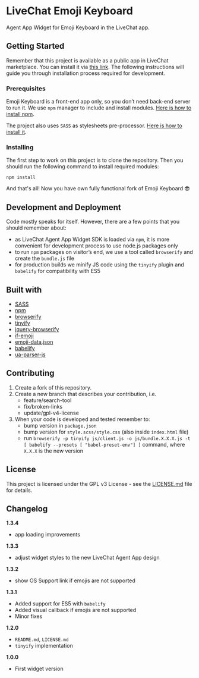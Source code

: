 # LiveChat Emoji Keyboard

Agent App Widget for Emoji Keyboard in the LiveChat app.

## Getting Started

Remember that this project is available as a public app in LiveChat marketplace. You can install it via [this link](https://my.livechatinc.com/settings/apps?install=NxBGpEfqXnnBFKeF). The following instructions will guide you through installation process required for development.

### Prerequisites

Emoji Keyboard is a front-end app only, so you don’t need back-end server to run it. We use `npm` manager to include and install modules. [Here is how to install npm](https://www.npmjs.com/get-npm).

The project also uses `SASS` as stylesheets pre-processor. [Here is how to install it](https://sass-lang.com/install).

### Installing

The first step to work on this project is to clone the repository. Then you should run the following command to install required modules:

```
npm install
```

And that's all! Now you have own fully functional fork of Emoji Keyboard 😎

## Development and Deployment

Code mostly speaks for itself. However, there are a few points that you should remember about:
* as LiveChat Agent App Widget SDK is loaded via `npm`, it is more convenient for development process to use node.js packages only
* to run `npm` packages on visitor’s end, we use a tool called `browserify` and create the `bundle.js` file
* for production builds we minify JS code using the `tinyify` plugin and `babelify` for compatibility with ES5  

## Built with

* [SASS](https://sass-lang.com/)
* [npm](https://www.npmjs.com/)
* [browserify](http://browserify.org/)
* [tinyify](https://github.com/browserify/tinyify)
* [jquery-browserify](https://www.npmjs.com/package/jquery-browserify)
* [if-emoji](https://www.npmjs.com/package/if-emoji)
* [emoji-data.json](https://github.com/iamcal/emoji-data)
* [babelify](https://github.com/babel/babelify)
* [ua-parser-js](https://github.com/faisalman/ua-parser-js)

## Contributing

1. Create a fork of this repository.
2. Create a new branch that describes your contribution, i.e.
    - feature/search-tool
    - fix/broken-links
    - update/gpl-v4-license
3. When your code is developed and tested remember to:
    - bump version in `package.json`
    - bump version for `style.scss/style.css` (also inside `index.html` file)
    - run `browserify -p tinyify js/client.js -o js/bundle.X.X.X.js -t [ babelify --presets [ "babel-preset-env"] ]` command, where `X.X.X` is the new version

## License

This project is licensed under the GPL v3 License - see the [LICENSE.md](LICENSE.md) file for details.

## Changelog

**1.3.4**
* app loading improvements

**1.3.3**
* adjust widget styles to the new LiveChat Agent App design

**1.3.2**
* show OS Support link if emojis are not supported

**1.3.1**
* Added support for ES5 with `babelify`
* Added visual callback if emojis are not supported
* Minor fixes

**1.2.0**
* `README.md`, `LICENSE.md`
* `tinyify` implementation

**1.0.0**
* First widget version